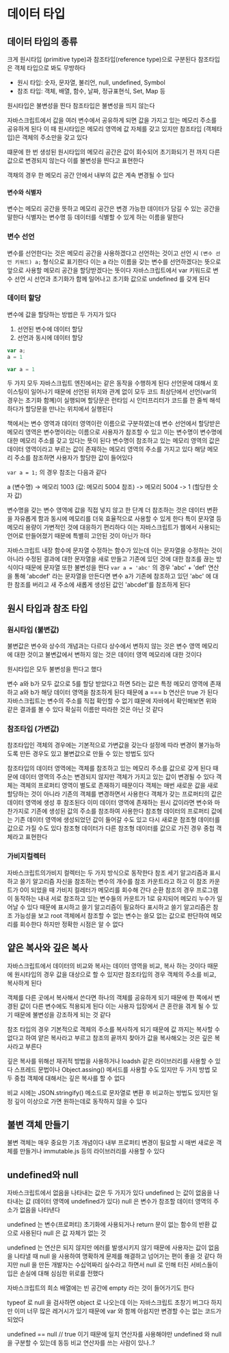 # 데이터 타입
## 데이터 타입의 종류
크게 원시타입 (primitive type)과 참조타입(reference type)으로 구분된다
참조타입은 객체 타입으로 봐도 무방하다
- 원시 타입: 숫자, 문자열, 불리언, null, undefined, Symbol
- 참조 타입: 객체, 배열, 함수, 날짜, 정규표현식, Set, Map 등


원시타입은 불변성을 띈다
참조타입은 불변성을 띄지 않는다

자바스크립트에서 값을 여러 변수에서 공유하게 되면
값을 가지고 있는 메모리 주소를 공유하게 된다
이 때 원시타입은 메모리 영역에 값 자체를 갖고 있지만
참조타입 (객체타입)은 객체의 주소만을 갖고 있다

떄문에 한 번 생성된 원시타입의 메모리 공간은 
값이 회수되어 초기화되기 전 까지 다른 값으로 변경되지 않는다 
이를 불변성을 띈다고 표현한다

객채의 경우 한 메모리 공간 안에서 내부의 값은 계속 변경될 수 있다


#### 변수와 식별자
변수는 메모리 공간을 뜻하고 
메모리 공간은 변경 가능한 데이터가 담길 수 있는 공간을 말한다
식별자는 변수명 등 데이터를 식별할 수 있게 하는 이름을 말한다

### 변수 선언
변수를 선언한다는 것은 메모리 공간을 사용하겠다고 선언하는 것이고
선언 시 `(변수 선언 키워드) a;` 형식으로 표기한다
이는 a 라는 이름을 갖는 변수를 선언하겠다는 뜻으로
앞으로 사용할 메모리 공간을 할당받겠다는 뜻이다
자바스크립트에서 var 키워드로 변수 선언 시 선언과 초기화가 함께 일어나고
초기화 값으로 undefined 를 갖게 된다

### 데이터 할당
변수에 값을 할당하는 방법은 두 가지가 있다
1. 선언된 변수에 데이터 할당
2. 선언과 동시에 데이터 할당

```js
var a;
a = 1

var a = 1
```
두 가지 모두 자바스크립트 엔진에서는 같은 동작을 수행하게 된다
선언문에 대해서 호이스팅이 일어나기 때문에 선언된 위치와 관계 없이
모두 코드 최상단에서 선언(var의 경우는 초기화 함꼐)이 실행되며
할당문은 런타임 시 인터프리터가 코드를 한 줄씩 해석하다가
할당문을 만나는 위치에서 실행된다

책에서는 변수 영역과 데이터 영역이란 이름으로 구분하였는데
변수 선언에서 할당받은 메모리 영역은 변수명이라는 이름으로
사용자가 참조할 수 있고 이는 변수명이 변수명에 대한 메모리 주소를 갖고 있다는 뜻이 된다
변수명이 참조하고 있는 메모리 영역의 값은 데이터 영역이라고 부르는
값이 존재하는 메모리 영역의 주소를 가지고 있다
해당 메모리 주소를 참조하면 사용자가 할당한 값이 들어있다

`var a = 1;` 의 경우 참조는 다음과 같다

a (변수명) -> 메모리 1003 (값: 메모리 5004 참조) -> 메모리 5004 -> 1 (할당한 숫자 값)

변수명을 갖는 변수 영역에 값을 직접 넣지 않고 한 단계 더 참조하는 것은
데이터 변환을 자유롭게 함과 동시에 메모리를 더욱 효율적으로 사용할 수 있게 한다
특이 문자열 등 메모리 용량이 가변적인 것에 대응하기 편리하다
이는 자바스크립트가 웹에서 사용되는 언어로 만들어졌기 때문에 특별히
고안된 것이 아닌가 하다

자바스크립트 내장 함수에 문자열 수정하는 함수가 있는데
이는 문자열을 수정하는 것이 아니라 수정된 결과에 대한 문자열을 새로 만들고 기존에 있던 것에 대한 참조를 끊는 방식이다
때문에 문자열 또한 불변성을 띈다
`var a = 'abc'` 의 경우
'abc' + 'def' 연산을 통해 'abcdef' 라는 문자열을 만든다면
변수 a가 기존에 참조하고 있던 'abc' 에 대한 참조를 버리고 
새 주소에 새롭게 생성된 값인 'abcdef'를 참조하게 된다

## 원시 타입과 참조 타입
### 원시타입 (불변값)
불변값은 변수와 상수의 개념과는 다르다
상수에서 변하지 않는 것은 변수 영역 메모리에 대한 것이고
불변값에서 변하지 않는 것은 데이터 영역 메모리에 대한 것이다

원시타입은 모두 불변성을 띈다고 했다

변수 a와 b가 모두 값으로 5를 할당 받았다고 하면
5라는 값은 특정 메모리 영역에 존재하고
a와 b가 해당 데이터 영역을 참조하게 된다
때문에 a === b 연산은 true 가 된다
자바스크립트는 변수의 주소를 직접 확인할 수 없기 떄문에
자바에서 확인해보면 위와 같은 결과를 볼 수 있다
확실히 이름만 따라한 것은 아닌 것 같다

### 참조타입 (가변값)
참조타입인 객체의 경우에는 기본적으로 가변값을 갖는다
설정에 따라 변경이 불가능하도록 만든 경우도 있고
불변값으로 만들 수 있는 방법도 있다

참조타입의 데이터 영역에는 객체를 참조하고 있는 메모리 주소를 값으로 갖게 된다
때문에 데이터 영역의 주소는 변경되지 않지만 객체가 가지고 있는 값이 변경될 수 있다
객체는 객체의 프로퍼티 영역이 별도로 존재하기 때문이다
객체는 매번 새로운 값을 새로 할당하는 것이 아니라 기존의 객체를 변경하면서 사용한다
객체가 갖는 프로퍼티의 값은 데이터 영역에 생성 후 참조된다 이미 데이터 영역에 존재하는 원시 값이라면 변수와 마찬가지로 기존에 생성된 값의 주소를 참조하여 사용한다
참조형 데이터의 프로퍼티 값에는 기존 데이터 영역에 생성되었던 값이 들어갈 수도 있고
다시 새로운 참조형 데이터를 값으로 가질 수도 있다
참조형 데이터가 다른 참조형 데이터를 값으로 가진 경우 중첩 객체라고 표현한다

### 가비지컬렉터
자바스크립트의가비지 컬렉터는 두 가지 방식으로 동작한다
참조 세기 알고리즘과 표시하고 쓸기 알고리즘
자신을 참조하는 변수의 개수를 참조 카운트라고 하고
이 참조 카운트가 0이 되었을 때 가비지 컬레터가 메모리를 회수해 간다
순환 참조의 경우 프로그램이 동작하는 내내 서로 참조하고 있는 변수들의 카운트가 1로 유지되어 메모리 누수가 일어날 수 있다
때문에 표시하고 쓸기 알고리즘이 필요하다
표시하고 쓸기 알고리즘은 참조 가능성을 보고 root 객체에서 참조할 수 없는 변수는 쓸모 없는 값으로 판단하여 메모리를 회수한다
하지만 정확한 시점은 알 수 없다

## 얕은 복사와 깊은 복사
자바스크립트에서 데이터의 비교와 복사는 데이터 영역을 비교, 복사 하는 것이다
때문에 원시타입의 경우 값을 대상으로 할 수 있지만
참조타입의 경우 객체의 주소를 비교, 복사하게 된다

객체를 다른 곳에서 복사해서 쓴다면 하나의 객체를 공유하게 되기 때문에
한 쪽에서 변경된 값이 다른 변수에도 적용되게 된다
이는 사용자 입장에서 큰 혼란을 겪게 될 수 있기 때문에
불변성을 강조하게 되는 것 같다

참조 타입의 경우 기본적으로 객체의 주소를 복사하게 되기 때문에
값 까지는 복사할 수 없다고 하여 얕은 복사라고 부르고
참조의 끝까지 찾아가 값을 복사해오는 것은 깊은 복사라고 부른다

깊은 복사를 위해선 재귀적 방법을 사용하거나 loadsh 같은 라이브러리를 사용할 수 있다
스프레드 문법이나 Object.assing() 메서드를 사용할 수도 있지만
두 가지 방법 모두 중첩 객체에 대해서는 깊은 복사를 할 수 없다

비교 시에는 JSON.stringify() 메소드로 문자열로 변환 후 비교하는 방법도 있지만 일정 깊이 이상으로 가면 원하는데로 동작하지 않을 수 있다

## 불변 객체 만들기
불변 객체는 매우 중요한 기초 개념이다
내부 프로퍼티 변경이 필요할 시 매번 새로운 객체를 만들거나
immutable.js 등의 라이브러리를 사용할 수 있다

## undefined와 null
자바스크립트에서 없음을 나타내는 값은 두 가지가 있다
undefined 는 값이 없음을 나타내는 값 (데이터 영역에 undefined가 있다)
null 은 변수가 참조할 데이터 영역의 주소가 없음을 나타낸다

undefined 는 변수(프로퍼티) 초기화에 사용되거나 return 문이 없는 함수의 반환 값으로 사용된다
null 은 값 자체가 없는 것

undefined 는 연산은 되지 않지만 에러를 발생시키지 않기 때문에
사용자는 값이 없음을 나타낼 때 null 을 사용하여 명확하게 문제를 해결하고 넘어가는 편이 좋을 것 같다
하지만 null 을 만든 개발자는 수십억짜리 실수라고 하면서 null 로 인해 터진 서비스들이 입은 손실에 대해 심심한 위로를 전했다

자바스크립트의 희소 배열에는 빈 공간에 empty 라는 것이 들어가기도 한다

typeof 로 null 을 검사하면 object 로 나오는데 이는 자바스크립트 초창기 버그다
하지만 이미 너무 많은 레거시가 있기 때문에 var 와 함께 아쉽지만 변경할 수는 없는 코드가 되었다

undefined == null // true 
이기 때문에
일치 연산자를 사용해야만 undefined 와 null을 구분할 수 있는데
동등 비교 연산자를 쓰는 사람이 있나..?

